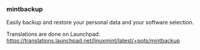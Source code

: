 ### mintbackup
Easily backup and restore your personal data and your software selection.

Translations are done on Launchpad:
https://translations.launchpad.net/linuxmint/latest/+pots/mintbackup
